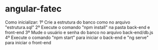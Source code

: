 # angular-fatec

Como inicializar:
  1º Crie a estrutura do banco como no arquivo "estrutura.sql"
  2º Execute o comando "npm install" na pasta back-end e front-end
  3º Mude o usuário e senha do banco no arquivo back-end/db.js
  4º Execute o comando "npm start" para iniciar o back-end e "ng serve" para iniciar o front-end

